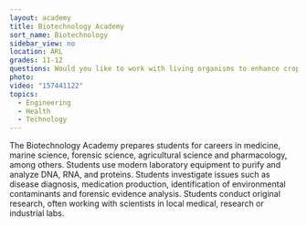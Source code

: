 ```yaml
---
layout: academy
title: Biotechnology Academy
sort_name: Biotechnology
sidebar_view: no
location: ARL
grades: 11-12
questions: Would you like to work with living organisms to enhance crops, fuels and medical treatments or create a tool to help humans? Would you like to clone organisms and make jellyfish glow?
photo:
video: "157441122"
topics:
  - Engineering
  - Health
  - Technology
---
```


The Biotechnology Academy prepares students for careers in medicine, marine science, forensic science, agricultural science and pharmacology, among others. Students use modern laboratory equipment to purify and analyze DNA, RNA, and proteins. Students investigate issues such as disease diagnosis, medication production, identification of environmental contaminants and forensic evidence analysis. Students conduct original research, often working with scientists in local medical, research or industrial labs.
